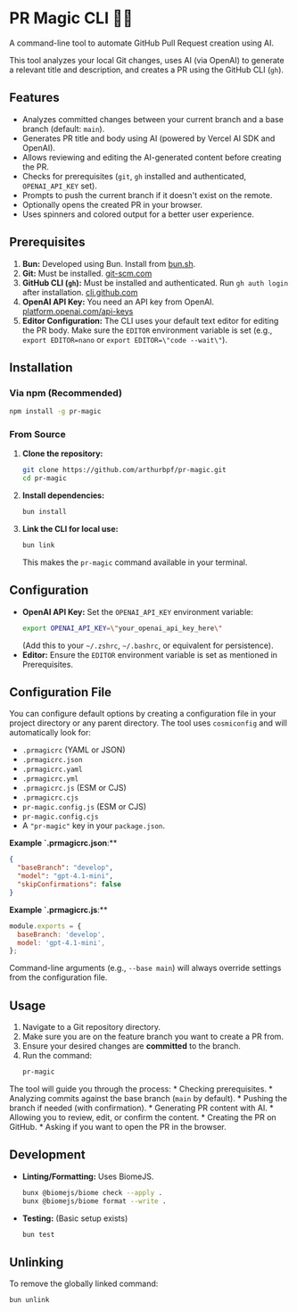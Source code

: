 # PR Magic CLI 🧙✨

A command-line tool to automate GitHub Pull Request creation using AI.

This tool analyzes your local Git changes, uses AI (via OpenAI) to generate a relevant title and description, and creates a PR using the GitHub CLI (`gh`).

## Features

*   Analyzes committed changes between your current branch and a base branch (default: `main`).
*   Generates PR title and body using AI (powered by Vercel AI SDK and OpenAI).
*   Allows reviewing and editing the AI-generated content before creating the PR.
*   Checks for prerequisites (`git`, `gh` installed and authenticated, `OPENAI_API_KEY` set).
*   Prompts to push the current branch if it doesn't exist on the remote.
*   Optionally opens the created PR in your browser.
*   Uses spinners and colored output for a better user experience.

## Prerequisites

1.  **Bun:** Developed using Bun. Install from [bun.sh](https://bun.sh/).
2.  **Git:** Must be installed. [git-scm.com](https://git-scm.com/)
3.  **GitHub CLI (`gh`):** Must be installed and authenticated. Run `gh auth login` after installation. [cli.github.com](https://cli.github.com/)
4.  **OpenAI API Key:** You need an API key from OpenAI. [platform.openai.com/api-keys](https://platform.openai.com/api-keys)
5.  **Editor Configuration:** The CLI uses your default text editor for editing the PR body. Make sure the `EDITOR` environment variable is set (e.g., `export EDITOR=nano` or `export EDITOR=\"code --wait\"`).

## Installation

### Via npm (Recommended)

```bash
npm install -g pr-magic
```

### From Source

1.  **Clone the repository:**
    ```bash
    git clone https://github.com/arthurbpf/pr-magic.git
    cd pr-magic
    ```
2.  **Install dependencies:**
    ```bash
    bun install
    ```
3.  **Link the CLI for local use:**
    ```bash
    bun link
    ```
    This makes the `pr-magic` command available in your terminal.

## Configuration

*   **OpenAI API Key:** Set the `OPENAI_API_KEY` environment variable:
    ```bash
    export OPENAI_API_KEY=\"your_openai_api_key_here\"
    ```
    (Add this to your `~/.zshrc`, `~/.bashrc`, or equivalent for persistence).
*   **Editor:** Ensure the `EDITOR` environment variable is set as mentioned in Prerequisites.

## Configuration File

You can configure default options by creating a configuration file in your project directory or any parent directory. The tool uses `cosmiconfig` and will automatically look for:

*   `.prmagicrc` (YAML or JSON)
*   `.prmagicrc.json`
*   `.prmagicrc.yaml`
*   `.prmagicrc.yml`
*   `.prmagicrc.js` (ESM or CJS)
*   `.prmagicrc.cjs`
*   `pr-magic.config.js` (ESM or CJS)
*   `pr-magic.config.cjs`
*   A `"pr-magic"` key in your `package.json`.

**Example `.prmagicrc.json**:**

```json
{
  "baseBranch": "develop",
  "model": "gpt-4.1-mini",
  "skipConfirmations": false
}
```

**Example `.prmagicrc.js**:**

```javascript
module.exports = {
  baseBranch: 'develop',
  model: 'gpt-4.1-mini',
};
```

Command-line arguments (e.g., `--base main`) will always override settings from the configuration file.

## Usage

1.  Navigate to a Git repository directory.
2.  Make sure you are on the feature branch you want to create a PR from.
3.  Ensure your desired changes are **committed** to the branch.
4.  Run the command:
    ```bash
    pr-magic
    ```

 The tool will guide you through the process:
    *   Checking prerequisites.
    *   Analyzing commits against the base branch (`main` by default).
    *   Pushing the branch if needed (with confirmation).
    *   Generating PR content with AI.
    *   Allowing you to review, edit, or confirm the content.
    *   Creating the PR on GitHub.
    *   Asking if you want to open the PR in the browser.

## Development

*   **Linting/Formatting:** Uses BiomeJS.
    ```bash
    bunx @biomejs/biome check --apply .
    bunx @biomejs/biome format --write .
    ```
*   **Testing:** (Basic setup exists)
    ```bash
    bun test
    ```

## Unlinking

To remove the globally linked command:

```bash
bun unlink
```
